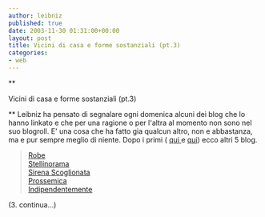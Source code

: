 ```yaml
---
author: leibniz
published: true
date: 2003-11-30 01:31:00+00:00
layout: post
title: Vicini di casa e forme sostanziali (pt.3)
categories:
- web
---
```


   **

Vicini di casa e forme sostanziali (pt.3)

**
Leibniz ha pensato di segnalare ogni domenica alcuni dei blog che lo hanno linkato e che per una ragione o per l'altra al momento non sono nel suo blogroll. E' una cosa che ha fatto gia qualcun altro, non e abbastanza, ma e pur sempre meglio di niente. Dopo i primi ( [ qui ](http://leibniz.splinder.it/1069576245#950664)e  [ qui](http://leibniz.splinder.it/1068941698#911844)) ecco altri 5 blog.

>  
> 
>  [ Robe](http://www.robe.splinder.it/)   
 [ Stellinorama](http://stellinorama.splinder.it/)   
 [ Sirena Scoglionata](http://www.sirena-scoglionata.splinder.it/)   
 [ Prossemica](http://prossemica.splinder.it/)   
 [ Indipendentemente](http://www.indipendentemente.net/)

  (3. continua...)
